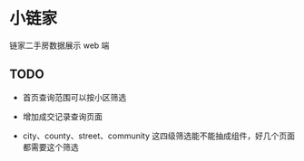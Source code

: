 # 小链家

链家二手房数据展示 web 端


## TODO

* 首页查询范围可以按小区筛选

* 增加成交记录查询页面

* city、county、street、community 这四级筛选能不能抽成组件，好几个页面都需要这个筛选

